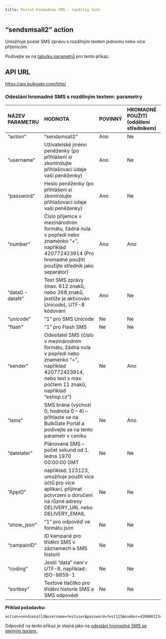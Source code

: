 ```yaml
---
title: Poslat hromadnou SMS - rozdílný text
---
```


## “sendsmsall2” action
Umožňuje poslat SMS zprávu s rozdílným textem jednomu nebo více příjemcům. 

Podívejte se na [tabulku parametrů](#odeslání-hromadné-sms-s-rozdílným-textem-parametry) pro tento příkaz.

## API URL
https://api.bulkgate.com/http/

### Odeslání hromadné SMS s rozdílným textem: parametry
|NÁZEV PARAMETRU|	HODNOTA|	POVINNÝ|	HROMADNÉ POUŽITÍ (oddělení středníkem)|
|:--- |:--- |:--- |:--- |
|“action”|	“sendsmsall2”|	Ano|	Ne|
|“username”	|Uživatelské jméno peněženky (po přihlášení si zkontrolujte přihlašovací údaje vaší peněženky)	|Ano|	Ne|
|“password”|	Heslo peněženky (po přihlášení si zkontrolujte přihlašovací údaje vaší peněženky)	|Ano	|Ne|
|“number”	|Číslo příjemce v mezinárodním formátu, žádná nula v popředí nebo znaménko “+”, například 420772423914 (Pro hromadné použití použijte středník jako separátor)|	Ano|	Ano|
|“data0 - dataN”|	Text SMS zprávy (max. 612 znaků, nebo 268 znaků, jestliže je aktivován Unicode), UTF-8 kódování|	Ano|	Ne|
|“unicode”|	“1” pro SMS Unicode|	Ne	|Ne|
|“flash”|	“1” pro Flash SMS|	Ne|	Ne|
|“sender”|	Odesílatel SMS (číslo v mezinárodním formátu, žádná nula v popředí nebo znaménko “+”, například 420772423914, nebo text s max. počtem 11 znaků, například “eshop.cz”)|	Ne|	Ano|
|“isms”	|SMS brána (výchozí 0, hodnota 0 – 4) – přihlaste se na BulkGate Portál a podívejte se na tento parametr v ceníku |	Ne	|Ano|
|“datelater”	|Plánovaná SMS – počet sekund od 1. ledna 1970 00:00:00 GMT|	Ne	|Ne|
|“AppID”|	například: 123123, umožňuje použít více účtů pro více aplikací, přijímat potvrzení o doručení na různé adresy DELIVERY_URL nebo DELIVERY_EMAIL|	Ne	|Ne|
|“show_json”|	“1” pro odpověď ve formátu json|	Ne|	Ne|
|“campainID”|	ID kampaně pro třídění SMS v záznamech a SMS historii	|Ne|	Ne|
|“coding”|	Jestli “data” není v UTF-8, například.: ISO-8859-1|	Ne|	Ne|
|“sortkey”	|Textové tlačítko pro třídění historie SMS a SMS odpovědí|	Ne|	Ne|

**Příklad požadavku:**
``` xml
action=sendsmsall2&username=testuser&password=test123&number=420606123456;420607123456&data0=Ahoj1&data1=Ahoj2
```

Odpověď na tento příkaz je stejná jako na [odeslání hromadné SMS se stejným textem.](http-low-level-api-send-bulk-sms-same-text.md)
